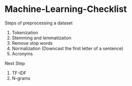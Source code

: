 # Machine-Learning-Checklist

Steps of preprocessing a dataset
1. Tokenization
2. Stemming and lemmatization
3. Remove stop words
4. Normalization (Downcast the first letter of a sentence)
5. Acronyms

Next Step
1. TF-IDF
2. N-grams
